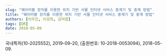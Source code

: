 ```yaml
---
slug: "웨어러블 장치를 이용한 위치 기반 사물 인터넷 서비스 중계기 및 중계 방법"
title: "웨어러블 장치를 이용한 위치 기반 사물 인터넷 서비스 중계기 및 중계 방법"
authors: [이우진, 이성희, 김덕엽]
tags: [DR]
date: 2018-05-09
---
```


국내특허(10-2025552), 2019-09-20, (출원번호: 10-2018-0053094), 2018-05-09.
